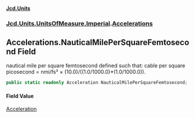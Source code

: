 #### [Jcd.Units](index.md 'index')
### [Jcd.Units.UnitsOfMeasure.Imperial](Jcd.Units.UnitsOfMeasure.Imperial.md 'Jcd.Units.UnitsOfMeasure.Imperial').[Accelerations](Accelerations.md 'Jcd.Units.UnitsOfMeasure.Imperial.Accelerations')

## Accelerations.NauticalMilePerSquareFemtosecond Field

nautical mile per square femtosecond defined such that: cable per square picosecond = nmi/fs² × (10.0)/((1.0/1000.0)*(1.0/1000.0)).

```csharp
public static readonly Acceleration NauticalMilePerSquareFemtosecond;
```

#### Field Value
[Acceleration](Acceleration.md 'Jcd.Units.UnitTypes.Acceleration')